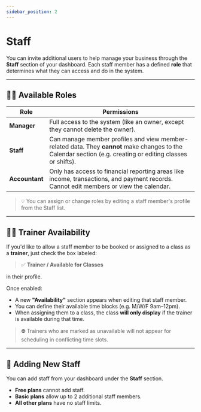 ```yaml
---
sidebar_position: 2
---
```


# Staff

You can invite additional users to help manage your business through the **Staff** section of your dashboard. Each staff member has a defined **role** that determines what they can access and do in the system.

---

## 👩‍💼 Available Roles

| Role        | Permissions |
|-------------|-------------|
| **Manager**     | Full access to the system (like an owner, except they cannot delete the owner). |
| **Staff**       | Can manage member profiles and view member-related data. They **cannot** make changes to the Calendar section (e.g. creating or editing classes or shifts). |
| **Accountant**  | Only has access to financial reporting areas like income, transactions, and payment records. Cannot edit members or view the calendar. |

> 💡 You can assign or change roles by editing a staff member's profile from the Staff list.

---

## 🧑‍🏫 Trainer Availability

If you'd like to allow a staff member to be booked or assigned to a class as a **trainer**, just check the box labeled:

> ✅ **Trainer / Available for Classes**

in their profile.

Once enabled:

- A new **"Availability"** section appears when editing that staff member.
- You can define their available time blocks (e.g. M/W/F 9am–12pm).
- When assigning them to a class, the class **will only display** if the trainer is available during that time.

> ⛔ Trainers who are marked as unavailable will not appear for scheduling in conflicting time slots.

---

## 👤 Adding New Staff

You can add staff from your dashboard under the **Staff** section.

- **Free plans** cannot add staff.
- **Basic plans** allow up to 2 additional staff members.
- **All other plans** have no staff limits.